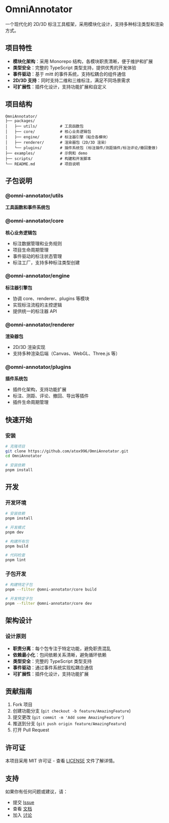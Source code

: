 # OmniAnnotator

一个现代化的 2D/3D 标注工具框架，采用模块化设计，支持多种标注类型和渲染方式。

## 项目特性

- **模块化架构**：采用 Monorepo 结构，各模块职责清晰，便于维护和扩展
- **类型安全**：完整的 TypeScript 类型支持，提供优秀的开发体验
- **事件驱动**：基于 mitt 的事件系统，支持松耦合的组件通信
- **2D/3D 支持**：同时支持二维和三维标注，满足不同场景需求
- **可扩展性**：插件化设计，支持功能扩展和自定义

## 项目结构

```text
OmniAnnotator/
├── packages/
│   ├── utils/          # 工具函数包
│   ├── core/           # 核心业务逻辑包
│   ├── engine/         # 标注器引擎（粘合各模块）
│   ├── renderer/       # 渲染器包（2D/3D 渲染）
│   └── plugins/        # 插件系统包 (标注插件/测距插件/标注评论/撤回重做)
├── examples/           # 示例和 demo
├── scripts/            # 构建和开发脚本
└── README.md           # 项目说明
```

## 子包说明

### @omni-annotator/utils

**工具函数和事件系统包**

### @omni-annotator/core

**核心业务逻辑包**

- 标注数据管理和业务规则
- 项目生命周期管理
- 事件驱动的标注状态管理
- 标注工厂，支持多种标注类型创建

### @omni-annotator/engine

**标注器引擎包**

- 协调 core、renderer、plugins 等模块
- 实现标注流程的主控逻辑
- 提供统一的标注器 API

### @omni-annotator/renderer

**渲染器包**

- 2D/3D 渲染实现
- 支持多种渲染后端（Canvas、WebGL、Three.js 等）

### @omni-annotator/plugins

**插件系统包**

- 插件化架构，支持功能扩展
- 标注、测距、评论、撤回、导出等插件
- 插件生命周期管理

## 快速开始

### 安装

```bash
# 克隆项目
git clone https://github.com/atox996/OmniAnnotator.git
cd OmniAnnotator

# 安装依赖
pnpm install
```

## 开发

### 开发环境

```bash
# 安装依赖
pnpm install

# 开发模式
pnpm dev

# 构建所有包
pnpm build

# 代码检查
pnpm lint
```

### 子包开发

```bash
# 构建特定子包
pnpm --filter @omni-annotator/core build

# 开发特定子包
pnpm --filter @omni-annotator/core dev
```

## 架构设计

### 设计原则

- **职责分离**：每个包专注于特定功能，避免职责混乱
- **依赖最小化**：包间依赖关系清晰，避免循环依赖
- **类型安全**：完整的 TypeScript 类型支持
- **事件驱动**：通过事件系统实现松耦合通信
- **可扩展性**：插件化设计，支持功能扩展

## 贡献指南

1. Fork 项目
2. 创建功能分支 (`git checkout -b feature/AmazingFeature`)
3. 提交更改 (`git commit -m 'Add some AmazingFeature'`)
4. 推送到分支 (`git push origin feature/AmazingFeature`)
5. 打开 Pull Request

## 许可证

本项目采用 MIT 许可证 - 查看 [LICENSE](LICENSE) 文件了解详情。

## 支持

如果你有任何问题或建议，请：

- 提交 [Issue](https://github.com/atox996/OmniAnnotator/issues)
- 查看 [文档](https://github.com/atox996/OmniAnnotator/docs)
- 加入 [讨论](https://github.com/atox996/OmniAnnotator/discussions)
